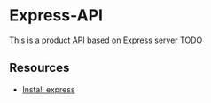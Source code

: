 # Express-API 
This is a product API based on Express server
TODO

## Resources
* [Install express](https://expressjs.com/en/starter/installing.html)
